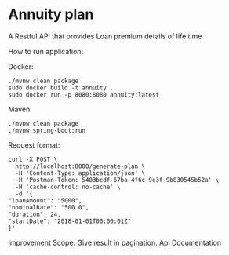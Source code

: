 # Annuity plan 

A Restful API that provides Loan premium details of life time

How to run application:

Docker:
```
./mvnw clean package
sudo docker build -t annuity .
sudo docker run -p 8080:8080 annuity:latest
```
Maven:
```
./mvnw clean package
./mvnw spring-boot:run  
```

Request format:
```
curl -X POST \
  http://localhost:8080/generate-plan \
  -H 'Content-Type: application/json' \
  -H 'Postman-Token: 5483bcdf-67ba-4f6c-9e3f-9b830545b52a' \
  -H 'cache-control: no-cache' \
  -d '{
"loanAmount": "5000",
"nominalRate": "500.0",
"duration": 24,
"startDate": "2018-01-01T00:00:01Z"
}'
```

Improvement Scope:
Give result in pagination.
Api Documentation
